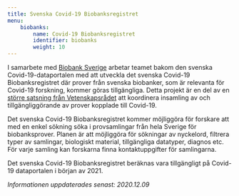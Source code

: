 ```yaml
---
title: Svenska Covid-19 Biobanksregistret
menu:
    biobanks:
        name: Covid-19 Biobanksregistret
        identifier: biobanks
        weight: 10
---
```


I samarbete med [Biobank Sverige](https://biobanksverige.se/) arbetar teamet bakom den svenska Covid-19-dataportalen med att utveckla det svenska Covid-19 Biobanksregistret där prover från svenska biobanker, som är relevanta för Covid-19 forskning, kommer göras tillgängliga. Detta projekt är en del av en [större satsning från Vetenskapsrådet](https://www.vr.se/aktuellt/nyheter/nyhetsarkiv/2020-09-01-10-miljoner-till-biobank-sverige-for-samordning-av-covid-19-prover.html) att koordinera insamling av och tillgängliggörande av prover kopplade till Covid-19.

Det svenska Covid-19 Biobanksregistret kommer möjliggöra för forskare att med en enkel sökning söka i provsamlingar från hela Sverige för biobanksprover. Planen är att möjliggöra för sökningar av nyckelord, filtrera typer av samlingar, biologiskt material, tillgängliga datatyper, diagnos etc. För varje samling kan forskarna finna kontaktuppgifter för samlingarna.

Det svenska Covid-19 Biobanksregistret beräknas vara tillgängligt på Covid-19 dataportalen i början av 2021.

<i>Informationen uppdaterades senast: 2020.12.09</i>
